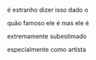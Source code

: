 é estranho dizer isso dado o

quão famoso ele é mas ele é

extremamente subestimado

especialmente como artista
